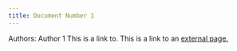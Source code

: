 ```yaml
---
title: Document Number 1
---
```

Authors: Author 1
This is a link to. This is a link to an [external page.](http://www.example.com/)
